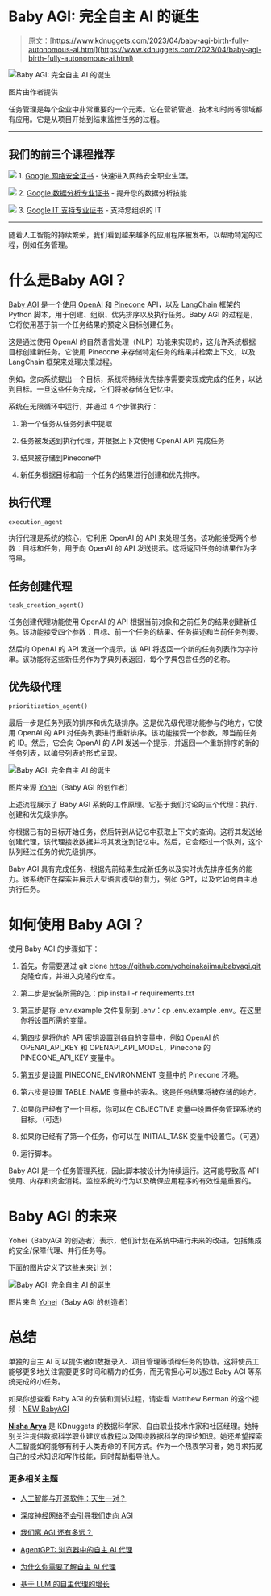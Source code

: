 # Baby AGI: 完全自主 AI 的诞生

> 原文：[https://www.kdnuggets.com/2023/04/baby-agi-birth-fully-autonomous-ai.html](https://www.kdnuggets.com/2023/04/baby-agi-birth-fully-autonomous-ai.html)

![Baby AGI: 完全自主 AI 的诞生](../Images/d94f24230a58ad9a8e3bf8c74b7e7999.png)

图片由作者提供

任务管理是每个企业中非常重要的一个元素。它在营销管道、技术和时尚等领域都有应用。它是从项目开始到结束监控任务的过程。

* * *

## 我们的前三个课程推荐

![](../Images/0244c01ba9267c002ef39d4907e0b8fb.png) 1\. [Google 网络安全证书](https://www.kdnuggets.com/google-cybersecurity) - 快速进入网络安全职业生涯。

![](../Images/e225c49c3c91745821c8c0368bf04711.png) 2\. [Google 数据分析专业证书](https://www.kdnuggets.com/google-data-analytics) - 提升您的数据分析技能

![](../Images/0244c01ba9267c002ef39d4907e0b8fb.png) 3\. [Google IT 支持专业证书](https://www.kdnuggets.com/google-itsupport) - 支持您组织的 IT

* * *

随着人工智能的持续繁荣，我们看到越来越多的应用程序被发布，以帮助特定的过程，例如任务管理。

# 什么是Baby AGI？

[Baby AGI](https://github.com/yoheinakajima/babyagi) 是一个使用 [OpenAI](https://openai.com/) 和 [Pinecone](https://www.pinecone.io/) API，以及 [LangChain](https://python.langchain.com/en/latest/index.html) 框架的 Python 脚本，用于创建、组织、优先排序以及执行任务。Baby AGI 的过程是，它将使用基于前一个任务结果的预定义目标创建任务。

这是通过使用 OpenAI 的自然语言处理（NLP）功能来实现的，这允许系统根据目标创建新任务。它使用 Pinecone 来存储特定任务的结果并检索上下文，以及 LangChain 框架来处理决策过程。

例如，您向系统提出一个目标，系统将持续优先排序需要实现或完成的任务，以达到目标。一旦这些任务完成，它们将被存储在记忆中。

系统在无限循环中运行，并通过 4 个步骤执行：

1.  第一个任务从任务列表中提取

1.  任务被发送到执行代理，并根据上下文使用 OpenAI API 完成任务

1.  结果被存储到Pinecone中

1.  新任务根据目标和前一个任务的结果进行创建和优先排序。

## 执行代理

```py
execution_agent
```

执行代理是系统的核心，它利用 OpenAI 的 API 来处理任务。该功能接受两个参数：目标和任务，用于向 OpenAI 的 API 发送提示。这将返回任务的结果作为字符串。

## 任务创建代理

```py
task_creation_agent()
```

任务创建代理功能使用 OpenAI 的 API 根据当前对象和之前任务的结果创建新任务。该功能接受四个参数：目标、前一个任务的结果、任务描述和当前任务列表。

然后向 OpenAI 的 API 发送一个提示，该 API 将返回一个新的任务列表作为字符串。该功能将这些新任务作为字典列表返回，每个字典包含任务的名称。

## 优先级代理

```py
prioritization_agent()
```

最后一步是任务列表的排序和优先级排序。这是优先级代理功能参与的地方，它使用 OpenAI 的 API 对任务列表进行重新排序。该功能接受一个参数，即当前任务的 ID。然后，它会向 OpenAI 的 API 发送一个提示，并返回一个重新排序的新的任务列表，以编号列表的形式呈现。

![Baby AGI: 完全自主 AI 的诞生](../Images/48ed67b35ce8e79f9b79e882cfcedf0d.png)

图片来源 [Yohei](https://twitter.com/yoheinakajima/status/1640934493489070080/photo/1)（Baby AGI 的创作者）

上述流程展示了 Baby AGI 系统的工作原理。它基于我们讨论的三个代理：执行、创建和优先级排序。

你根据已有的目标开始任务，然后转到从记忆中获取上下文的查询。这将其发送给创建代理，该代理接收数据并将其发送到记忆中。然后，它会经过一个队列，这个队列经过任务的优先级排序。

Baby AGI 具有完成任务、根据先前结果生成新任务以及实时优先排序任务的能力。该系统正在探索并展示大型语言模型的潜力，例如 GPT，以及它如何自主地执行任务。

# 如何使用 Baby AGI？

使用 Baby AGI 的步骤如下：

1.  首先，你需要通过 git clone https://github.com/yoheinakajima/babyagi.git 克隆仓库，并进入克隆的仓库。

1.  第二步是安装所需的包：pip install -r requirements.txt

1.  第三步是将 .env.example 文件复制到 .env：cp .env.example .env。在这里你将设置所需的变量。

1.  第四步是将你的 API 密钥设置到各自的变量中，例如 OpenAI 的 OPENAI_API_KEY 和 OPENAPI_API_MODEL，Pinecone 的 PINECONE_API_KEY 变量中。

1.  第五步是设置 PINECONE_ENVIRONMENT 变量中的 Pinecone 环境。

1.  第六步是设置 TABLE_NAME 变量中的表名。这是任务结果将被存储的地方。

1.  如果你已经有了一个目标，你可以在 OBJECTIVE 变量中设置任务管理系统的目标。（可选）

1.  如果你已经有了第一个任务，你可以在 INITIAL_TASK 变量中设置它。（可选）

1.  运行脚本。

Baby AGI 是一个任务管理系统，因此脚本被设计为持续运行。这可能导致高 API 使用、内存和资金消耗。监控系统的行为以及确保应用程序的有效性是重要的。

# Baby AGI 的未来

Yohei（BabyAGI 的创造者）表示，他们计划在系统中进行未来的改进，包括集成的安全/保障代理、并行任务等。

下面的图片定义了这些未来计划：

![Baby AGI: 完全自主 AI 的诞生](../Images/2122b344feb388ff4e0e093c649f90a5.png)

图片来自 [Yohei](https://twitter.com/yoheinakajima/status/1640934493489070080/photo/1)（Baby AGI 的创造者）

# 总结

单独的自主 AI 可以提供诸如数据录入、项目管理等琐碎任务的协助。这将使员工能够更多地关注需要更多时间和精力的任务，而无需担心可以通过 Baby AGI 等系统完成的小任务。

如果你想查看 Baby AGI 的安装和测试过程，请查看 Matthew Berman 的这个视频：[NEW BabyAGI](https://www.youtube.com/watch?v=pAtguEz7CBs)

**[Nisha Arya](https://www.linkedin.com/in/nisha-arya-ahmed/)** 是 KDnuggets 的数据科学家、自由职业技术作家和社区经理。她特别关注提供数据科学职业建议或教程以及围绕数据科学的理论知识。她还希望探索人工智能如何能够有利于人类寿命的不同方式。作为一个热衷学习者，她寻求拓宽自己的技术知识和写作技能，同时帮助指导他人。

### 更多相关主题

+   [人工智能与开源软件：天生一对？](https://www.kdnuggets.com/ai-and-open-source-software-separated-at-birth)

+   [深度神经网络不会引导我们走向 AGI](https://www.kdnuggets.com/2021/12/deep-neural-networks-not-toward-agi.html)

+   [我们离 AGI 还有多远？](https://www.kdnuggets.com/how-close-are-we-to-agi)

+   [AgentGPT: 浏览器中的自主 AI 代理](https://www.kdnuggets.com/2023/06/agentgpt-autonomous-ai-agents-browser.html)

+   [为什么你需要了解自主 AI 代理](https://www.kdnuggets.com/2023/06/need-know-autonomous-ai-agents.html)

+   [基于 LLM 的自主代理的增长](https://www.kdnuggets.com/the-growth-behind-llmbased-autonomous-agents)
